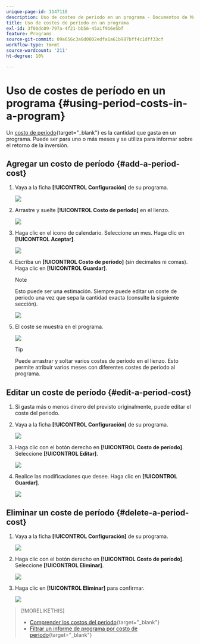 ```yaml
---
unique-page-id: 1147118
description: Uso de costes de periodo en un programa - Documentos de Marketo - Documentación del producto
title: Uso de costes de período en un programa
exl-id: 3f00dc09-797a-4f21-bb56-45a1f9b6e5bf
feature: Programs
source-git-commit: 09a656c3a0d0002edfa1a61b987bff4c1dff33cf
workflow-type: tm+mt
source-wordcount: '211'
ht-degree: 10%

---
```


# Uso de costes de período en un programa {#using-period-costs-in-a-program}

Un [costo de período](/help/marketo/product-docs/core-marketo-concepts/programs/working-with-programs/understanding-period-costs.md){target="_blank"} es la cantidad que gasta en un programa. Puede ser para uno o más meses y se utiliza para informar sobre el retorno de la inversión.

## Agregar un costo de período  {#add-a-period-cost}

1. Vaya a la ficha **[!UICONTROL Configuración]** de su programa.

   ![](assets/image2014-9-18-12-3a9-3a46.png)

1. Arrastre y suelte **[!UICONTROL Costo de período]** en el lienzo.

   ![](assets/image2014-9-18-12-3a9-3a57.png)

1. Haga clic en el icono de calendario. Seleccione un mes. Haga clic en **[!UICONTROL Aceptar]**.

   ![](assets/image2014-9-18-12-3a10-3a13.png)

1. Escriba un **[!UICONTROL Costo de período]** (sin decimales ni comas). Haga clic en **[!UICONTROL Guardar]**.

   >[!NOTE]
   >
   >Esto puede ser una estimación. Siempre puede editar un coste de periodo una vez que sepa la cantidad exacta (consulte la siguiente sección).

   ![](assets/image2016-4-1-8-3a54-3a30.png)

1. El coste se muestra en el programa.

   ![](assets/image2016-4-1-8-3a56-3a49.png)

   >[!TIP]
   >
   >Puede arrastrar y soltar varios costes de período en el lienzo. Esto permite atribuir varios meses con diferentes costes de periodo al programa.

## Editar un coste de período {#edit-a-period-cost}

1. Si gasta más o menos dinero del previsto originalmente, puede editar el coste del periodo.

1. Vaya a la ficha **[!UICONTROL Configuración]** de su programa.

   ![](assets/image2014-9-18-14-3a3-3a6.png)

1. Haga clic con el botón derecho en **[!UICONTROL Costo de período]**. Seleccione **[!UICONTROL Editar]**.

   ![](assets/image2014-9-18-14-3a3-3a23.png)

1. Realice las modificaciones que desee. Haga clic en **[!UICONTROL Guardar]**.

   ![](assets/image2014-9-18-14-3a3-3a41.png)

## Eliminar un coste de período {#delete-a-period-cost}

1. Vaya a la ficha **[!UICONTROL Configuración]** de su programa.

   ![](assets/image2014-9-18-14-3a4-3a11.png)

1. Haga clic con el botón derecho en **[!UICONTROL Costo de período]**. Seleccione **[!UICONTROL Eliminar]**.

   ![](assets/image2014-9-18-14-3a4-3a22.png)

1. Haga clic en **[!UICONTROL Eliminar]** para confirmar.

   ![](assets/image2014-9-18-14-3a4-3a35.png)

>[!MORELIKETHIS]
>
>* [Comprender los costos del período](/help/marketo/product-docs/core-marketo-concepts/programs/working-with-programs/understanding-period-costs.md){target="_blank"}
>* [Filtrar un informe de programa por costo de período](/help/marketo/product-docs/core-marketo-concepts/programs/program-performance-report/filter-a-program-report-by-period-cost.md){target="_blank"}
